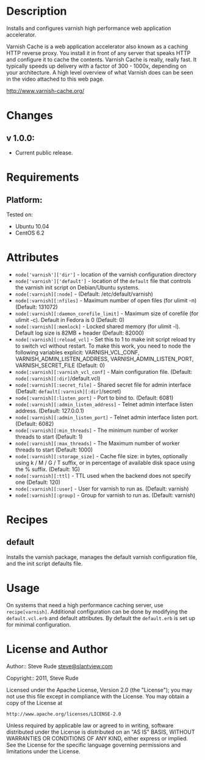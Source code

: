 Description
===========

Installs and configures varnish high performance web application accelerator.

Varnish Cache is a web application accelerator also known as a caching HTTP 
reverse proxy. You install it in front of any server that speaks HTTP and 
configure it to cache the contents. Varnish Cache is really, really fast. 
It typically speeds up delivery with a factor of 300 - 1000x, depending 
on your architecture. A high level overview of what Varnish does can be 
seen in the video attached to this web page.

http://www.varnish-cache.org/

Changes
=======

## v 1.0.0:

* Current public release.

Requirements
============

## Platform:

Tested on:

* Ubuntu 10.04
* CentOS 6.2

Attributes
==========

* `node['varnish']['dir']` - location of the varnish configuration directory
* `node['varnish']['default']` - location of the `default` file that controls 
   the varnish init script on Debian/Ubuntu systems.
* `node[:varnish][:node]` -  (Default: /etc/default/varnish)
* `node[:varnish][:nfiles]` - Maximum number of open files (for ulimit -n) 
   (Default: 131072)
* `node[:varnish][:daemon_corefile_limit]` - Maximum size of corefile (for 
   ulimit -c). Default in Fedora is 0 (Default: 0)
* `node[:varnish][:memlock]` - Locked shared memory (for ulimit -l). Default 
   log size is 82MB + header (Default: 82000)
* `node[:varnish][:reload_vcl]` - Set this to 1 to make init script reload try 
   to switch vcl without restart.  To make this work, you need to node the 
   following variables explicit: VARNISH_VCL_CONF, 
   VARNISH_ADMIN_LISTEN_ADDRESS, VARNISH_ADMIN_LISTEN_PORT, VARNISH_SECRET_FILE
   (Default: 0)
* `node[:varnish][:varnish_vcl_conf]` - Main configuration file. (Default: 
  `node[:varnish][:dir]`/default.vcl)
* `node[:varnish][:secret_file]` - Shared secret file for admin interface 
   (Default: `default[:varnish][:dir]`/secret)
* `node[:varnish][:listen_port]` - Port to bind to. (Default: 6081)
* `node[:varnish][:admin_listen_address]` - Telnet admin interface listen 
   address. (Default: 127.0.0.1)
* `node[:varnish][:admin_listen_port]` - Telnet admin interface listen port.
   (Default: 6082)
* `node[:varnish][:min_threads]` - The minimum number of worker threads to 
   start (Default: 1)
* `node[:varnish][:max_threads]` - The Maximum number of worker threads to 
   start (Default: 1000)
* `node[:varnish][:storage_size]` - Cache file size: in bytes, optionally 
   using k / M / G / T suffix, or in percentage of available disk space using 
   the % suffix. (Default: 1G)
* `node[:varnish][:ttl]` - TTL used when the backend does not specify one 
   (Default: 120)
* `node[:varnish][:user]` - User for varnish to run as. (Default: varnish)
* `node[:varnish][:group]` - Group for varnish to run as. (Default: varnish)


Recipes
=======

default
-------

Installs the varnish package, manages the default varnish configuration file, 
and the init script defaults file.

Usage
=====

On systems that need a high performance caching server, use `recipe[varnish]`. 
Additional configuration can be done by modifying the `default.vcl.erb` and 
default attributes. By default the `default.erb` is set up
for minimal configuration.

License and Author
==================

Author:: Steve Rude <steve@slantview.com>

Copyright:: 2011, Steve Rude

Licensed under the Apache License, Version 2.0 (the "License");
you may not use this file except in compliance with the License.
You may obtain a copy of the License at

    http://www.apache.org/licenses/LICENSE-2.0

Unless required by applicable law or agreed to in writing, software
distributed under the License is distributed on an "AS IS" BASIS,
WITHOUT WARRANTIES OR CONDITIONS OF ANY KIND, either express or implied.
See the License for the specific language governing permissions and
limitations under the License.
